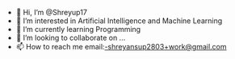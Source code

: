 - 👋 Hi, I’m @Shreyup17
- 👀 I’m interested in Artificial Intelligence and Machine Learning
- 🌱 I’m currently learning Programming
- 💞️ I’m looking to collaborate on ...
- 📫 How to reach me email:-shreyansup2803+work@gmail.com

<!---
Shreyup17/Shreyup17 is a ✨ special ✨ repository because its `README.md` (this file) appears on your GitHub profile.
You can click the Preview link to take a look at your changes.
--->
